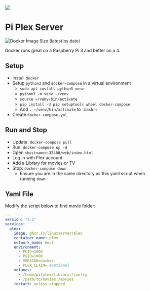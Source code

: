 ![](https://raw.githubusercontent.com/linuxserver/docker-templates/master/linuxserver.io/img/linuxserver_medium.png)

# Pi Plex Server

![Docker Image Size (latest by date)](https://img.shields.io/docker/image-size/linuxserver/plex)

Docker runs great on a Raspberry Pi 3 and better on a 4.

## Setup

- Install `docker`
- Setup `python3` and `docker-compose` in a virtual environment
    - `sudo apt install python3-venv`
    - `python3 -m venv ~/venv`
    - `source ~/venv/bin/activate`
    - `pip install -U pip setuptools wheel docker-compose`
    - Add `. ~/venv/bin/activate` to `.bashrc`
- Create `docker-compose.yml`

## Run and Stop

- Update: `docker-compose pull`
- Run: `docker-compose up -d`
- Open `<hostname>:32400/web/index.html`
- Log in with Plex account
- Add a Library for movies or TV
- Stop: `docker-compose down`
    - Ensure you are in the same directory as this yaml script when running `down`

## Yaml File

Modify the script below to find movie folder:

```yaml
---
version: "2.1"
services:
  plex:
    image: ghcr.io/linuxserver/plex
    container_name: plex
    network_mode: host
    environment:
      - PUID=1000
      - PGID=1000
      - VERSION=docker
      - PLEX_CLAIM= #optional
    volumes:
      - /home/pi/plex/library:/config
      - /path/to/movies:/movies
    restart: unless-stopped
```

